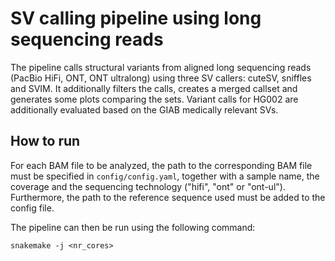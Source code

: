 # SV calling pipeline using long sequencing reads

The pipeline calls structural variants from aligned long sequencing reads (PacBio HiFi, ONT, ONT ultralong) using three SV callers: cuteSV, sniffles and SVIM. It additionally filters the calls, creates a merged callset and generates some plots comparing the sets. Variant calls for HG002 are additionally evaluated based on the GIAB medically relevant SVs.

## How to run

For each BAM file to be analyzed, the path to the corresponding BAM file must be specified in `` config/config.yaml ``, together with a sample name, the coverage and the sequencing technology ("hifi", "ont" or "ont-ul").
Furthermore, the path to the reference sequence used must be added to the config file.

The pipeline can then be run using the following command:

`` snakemake -j <nr_cores> ``
